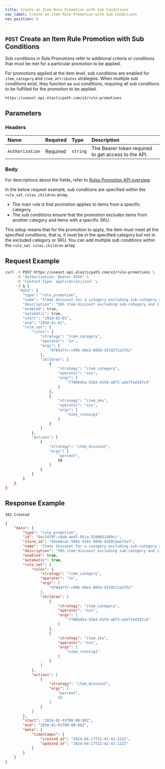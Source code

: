 ```yaml
---
title: Create an Item Rule Promotion with Sub Conditions
nav_label: Create an Item Rule Promotion with Sub Conditions
nav_position: 8
---
```


## `POST` Create an Item Rule Promotion with Sub Conditions

Sub conditions in Rule Promotions refer to additional criteria or conditions that must be met for a particular promotion to be applied.

For promotions applied at the item level, sub conditions are enabled for `item_category` and `item_attributes` strategies. When multiple sub conditions exist, they function as `and` conditions, requiring all sub conditions to be fulfilled for the promotion to be applied.

```http
https://useast.api.elasticpath.com/v2/rule-promotions
```

## Parameters

### Headers

| Name            | Required | Type     | Description                          |
|:----------------|:---------|:---------|:-------------------------------------|
| `Authorization` | Required | `string` | The Bearer token required to get access to the API. |

### Body

For descriptions about the fields, refer to [Rules Promotion API overview](/docs/commerce-cloud/rule-promotions/rule-promotions-api/rule-promotions-api-overview).

In the below request example, sub conditions are specified within the `rule_set.rules.children` array.

- The main rule is that promotion applies to items from a specific category.
- The sub conditions ensure that the promotion excludes items from another category and items with a specific SKU.

This setup means that for the promotion to apply, the item must meet all the specified conditions, that is, it must be in the specified category but not in the excluded category or SKU.
You can add multiple sub conditions within the  `rule_set.rules.children` array.

## Request Example

```bash
curl -X POST https://useast.api.elasticpath.com/v2/rule-promotions \
     -H "Authorization: Bearer XXXX" \
     -H "Content-Type: application/json" \
     -d $ {
      "data": {
        "type": "rule_promotion",
        "name": "Items discount for a category excluding sub-category and item",
        "description": "50% item discount excluding sub-category and item",
        "enabled": true,
        "automatic": true,
        "start": "2024-02-01",
        "end": "2050-01-01",
        "rule_set": {
            "rules": {
                "strategy": "item_category",
                "operator": "in",
                "args": [
                    "978447fc-c99b-49e3-8058-437d271a1f52"
                ],
                "children": [
                    {
                        "strategy": "item_category",
                        "operator": "nin",
                        "args": [
                            "7700645a-55bd-4159-a8f3-ade7fed387c4"
                        ]
                    },
                    {
                        "strategy": "item_sku",
                        "operator": "nin",
                        "args": [
                            "nike_running1"
                        ]
                    }
                ]
            },
            "actions": [
                {
                    "strategy": "item_discount",
                    "args": [
                        "percent",
                        50
                    ]
                }
            ]
        }
    }
}
```

## Response Example

`201 Created`

```json
{
    "data": {
        "type": "rule_promotion",
        "id": "4ec3470f-c8ab-4e4f-95ca-55d0051489cc",
        "store_id": "85ea6cac-589a-4141-80d0-42b91aae73a7",
        "name": "Items discount for a category excluding sub-category and item",
        "description": "50% item discount excluding sub-category and item",
        "enabled": true,
        "automatic": true,
        "rule_set": {
            "rules": {
                "strategy": "item_category",
                "operator": "in",
                "args": [
                    "978447fc-c99b-49e3-8058-437d271a1f52"
                ],
                "children": [
                    {
                        "strategy": "item_category",
                        "operator": "nin",
                        "args": [
                            "7700645a-55bd-4159-a8f3-ade7fed387c4"
                        ]
                    },
                    {
                        "strategy": "item_sku",
                        "operator": "nin",
                        "args": [
                            "nike_running1"
                        ]
                    }
                ]
            },
            "actions": [
                {
                    "strategy": "item_discount",
                    "args": [
                        "percent",
                        50
                    ]
                }
            ]
        },
        "start": "2024-02-01T00:00:00Z",
        "end": "2050-01-01T00:00:00Z",
        "meta": {
            "timestamps": {
                "created_at": "2024-04-17T22:42:43.122Z",
                "updated_at": "2024-04-17T22:42:43.122Z"
            }
        }
    }
}
```
